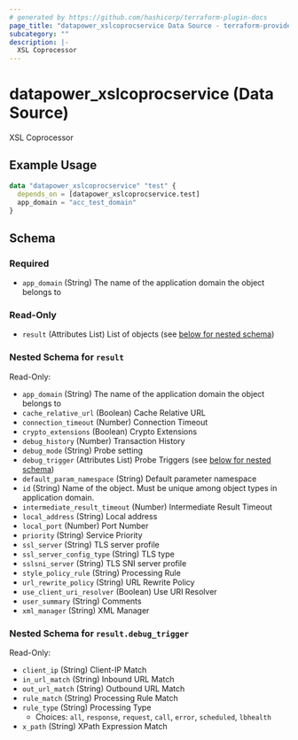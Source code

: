 ```yaml
---
# generated by https://github.com/hashicorp/terraform-plugin-docs
page_title: "datapower_xslcoprocservice Data Source - terraform-provider-datapower"
subcategory: ""
description: |-
  XSL Coprocessor
---
```


# datapower_xslcoprocservice (Data Source)

XSL Coprocessor

## Example Usage

```terraform
data "datapower_xslcoprocservice" "test" {
  depends_on = [datapower_xslcoprocservice.test]
  app_domain = "acc_test_domain"
}
```

<!-- schema generated by tfplugindocs -->
## Schema

### Required

- `app_domain` (String) The name of the application domain the object belongs to

### Read-Only

- `result` (Attributes List) List of objects (see [below for nested schema](#nestedatt--result))

<a id="nestedatt--result"></a>
### Nested Schema for `result`

Read-Only:

- `app_domain` (String) The name of the application domain the object belongs to
- `cache_relative_url` (Boolean) Cache Relative URL
- `connection_timeout` (Number) Connection Timeout
- `crypto_extensions` (Boolean) Crypto Extensions
- `debug_history` (Number) Transaction History
- `debug_mode` (String) Probe setting
- `debug_trigger` (Attributes List) Probe Triggers (see [below for nested schema](#nestedatt--result--debug_trigger))
- `default_param_namespace` (String) Default parameter namespace
- `id` (String) Name of the object. Must be unique among object types in application domain.
- `intermediate_result_timeout` (Number) Intermediate Result Timeout
- `local_address` (String) Local address
- `local_port` (Number) Port Number
- `priority` (String) Service Priority
- `ssl_server` (String) TLS server profile
- `ssl_server_config_type` (String) TLS type
- `sslsni_server` (String) TLS SNI server profile
- `style_policy_rule` (String) Processing Rule
- `url_rewrite_policy` (String) URL Rewrite Policy
- `use_client_uri_resolver` (Boolean) Use URI Resolver
- `user_summary` (String) Comments
- `xml_manager` (String) XML Manager

<a id="nestedatt--result--debug_trigger"></a>
### Nested Schema for `result.debug_trigger`

Read-Only:

- `client_ip` (String) Client-IP Match
- `in_url_match` (String) Inbound URL Match
- `out_url_match` (String) Outbound URL Match
- `rule_match` (String) Processing Rule Match
- `rule_type` (String) Processing Type
  - Choices: `all`, `response`, `request`, `call`, `error`, `scheduled`, `lbhealth`
- `x_path` (String) XPath Expression Match

